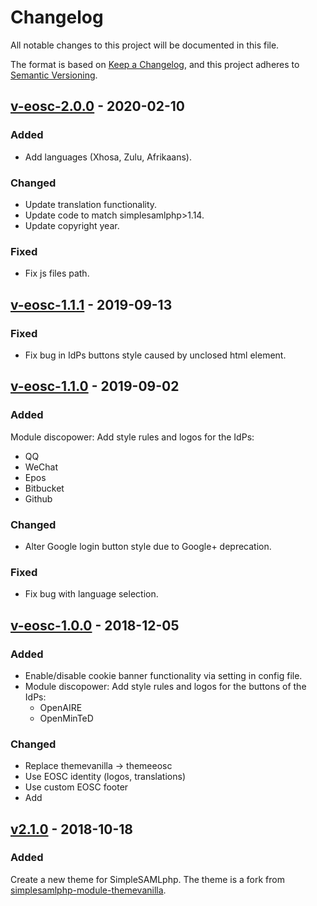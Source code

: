 # Changelog
All notable changes to this project will be documented in this file.

The format is based on [Keep a Changelog](https://keepachangelog.com/en/1.0.0/),
and this project adheres to [Semantic Versioning](https://semver.org/spec/v2.0.0.html).

## [v-eosc-2.0.0](https://github.com/EGI-Foundation/simplesamlphp-module-themeeosc/compare/v-eosc-1.1.1...v-eosc-2.0.0) - 2020-02-10

### Added
- Add languages (Xhosa, Zulu, Afrikaans).

### Changed
- Update translation functionality.
- Update code to match simplesamlphp>1.14.
- Update copyright year.

### Fixed
- Fix js files path.


## [v-eosc-1.1.1](https://github.com/EGI-Foundation/simplesamlphp-module-themeeosc/compare/v-eosc-1.1.0...v-eosc-1.1.1) - 2019-09-13

###  Fixed
- Fix bug in IdPs buttons style caused by unclosed html element.


## [v-eosc-1.1.0](https://github.com/EGI-Foundation/simplesamlphp-module-themeeosc/compare/v-eosc-1.0.0...v-eosc-1.1.0) - 2019-09-02

### Added
Module discopower: Add style rules and logos for the IdPs:
  - QQ
  - WeChat
  - Epos
  - Bitbucket
  - Github

###  Changed
- Alter Google login button style due to Google+ deprecation.

###  Fixed
- Fix bug with language selection.

## [v-eosc-1.0.0](https://github.com/EGI-Foundation/simplesamlphp-module-themeeosc/releases/tag/v-eosc-1.0.0) - 2018-12-05

### Added
- Enable/disable cookie banner functionality via setting in config file.
- Module discopower: Add style rules and logos for the buttons of the IdPs:
  - OpenAIRE
  - OpenMinTeD

### Changed
- Replace themevanilla -> themeeosc 
- Use EOSC identity (logos, translations)
- Use custom EOSC footer
- Add 

## [v2.1.0](https://github.com/rciam/simplesamlphp-module-themevanilla/releases/tag/v2.1.0) - 2018-10-18

### Added
Create a new theme for SimpleSAMLphp. The theme is a fork from [simplesamlphp-module-themevanilla](https://github.com/rciam/simplesamlphp-module-themevanilla).
